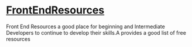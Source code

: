 # [FrontEndResources]()

Front End Resources a good place for beginning and Intermediate Developers to continue to develop their skills.A provides a good list of  free resources
